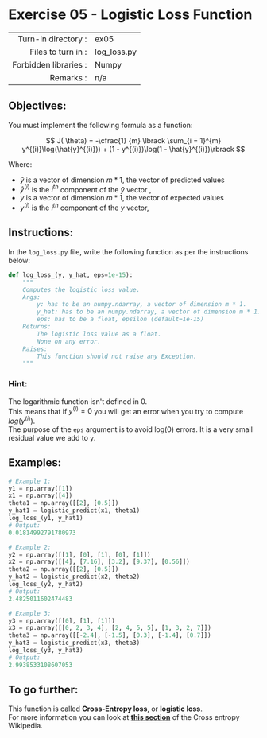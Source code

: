 # Exercise 05 - Logistic Loss Function

|                         |                         |
| -----------------------:| ----------------------- |
|   Turn-in directory :   |  ex05                   |
|   Files to turn in :    |  log_loss.py            |
|   Forbidden libraries : |  Numpy                  |
|   Remarks :             |  n/a                    |

## Objectives:
You must implement the following formula as a function:  

$$
J( \theta) = -\cfrac{1} {m} \lbrack \sum_{i = 1}^{m} y^{(i)}\log(\hat{y}^{(i)})) + (1 - y^{(i)})\log(1 - \hat{y}^{(i)})\rbrack
$$

Where:
- $\hat{y}$ is a vector of dimension $m * 1$, the vector of predicted values
- $\hat{y}^{(i)}$ is the $i^{th}$ component of the $\hat{y}$ vector ,
- $y$ is a vector of dimension $m * 1$, the vector of expected values
- $y^{(i)}$ is the $i^{th}$ component of the $y$ vector,

## Instructions:
In the `log_loss.py` file, write the following function as per the instructions below: 
```python
def log_loss_(y, y_hat, eps=1e-15):
    """
    Computes the logistic loss value.
    Args:
        y: has to be an numpy.ndarray, a vector of dimension m * 1.
        y_hat: has to be an numpy.ndarray, a vector of dimension m * 1.
        eps: has to be a float, epsilon (default=1e-15)
    Returns:
        The logistic loss value as a float.
        None on any error.
    Raises:
        This function should not raise any Exception.
    """
```

### **Hint:** 
The logarithmic function isn't defined in 0.  
This means that if $y^{(i)} = 0$ you will get an error when you try to compute $log(y^{(i)})$.   
The purpose of the `eps` argument is to avoid log(0) errors. It is a very small residual value we add to `y`.

## Examples:
```python
# Example 1:
y1 = np.array([1])
x1 = np.array([4])
theta1 = np.array([[2], [0.5]])
y_hat1 = logistic_predict(x1, theta1)
log_loss_(y1, y_hat1)
# Output:
0.01814992791780973

# Example 2:
y2 = np.array([[1], [0], [1], [0], [1]])
x2 = np.array([[4], [7.16], [3.2], [9.37], [0.56]])
theta2 = np.array([[2], [0.5]])
y_hat2 = logistic_predict(x2, theta2)
log_loss_(y2, y_hat2)
# Output:
2.4825011602474483

# Example 3:
y3 = np.array([[0], [1], [1]])
x3 = np.array([[0, 2, 3, 4], [2, 4, 5, 5], [1, 3, 2, 7]])
theta3 = np.array([[-2.4], [-1.5], [0.3], [-1.4], [0.7]])
y_hat3 = logistic_predict(x3, theta3)
log_loss_(y3, y_hat3)
# Output:
2.9938533108607053
```

## To go further:
This function is called **Cross-Entropy loss**, or **logistic loss**.  
For more information you can look at [**this section**](https://en.wikipedia.org/wiki/Cross_entropy#Cross-entropy_error_function_and_logistic_regression) of the Cross entropy Wikipedia.
